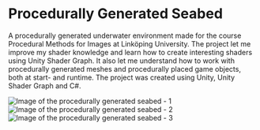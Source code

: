 # Procedurally Generated Seabed

A procedurally generated underwater environment made for the course Procedural Methods for Images at Linköping University. The project let me improve my shader knowledge and learn how to create interesting shaders using Unity Shader Graph. It also let me understand how to work with procedurally generated meshes and procedurally placed game objects, both at start- and runtime. The project was created using Unity, Unity Shader Graph and C#.

![Image of the procedurally generated seabed - 1](https://imgur.com/B07HRgg)
![Image of the procedurally generated seabed - 2](https://imgur.com/T523hY3)
![Image of the procedurally generated seabed - 3](https://imgur.com/fcackse)
